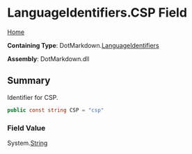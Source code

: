 # LanguageIdentifiers\.CSP Field

[Home](../../../README.md)

**Containing Type**: DotMarkdown\.[LanguageIdentifiers](../README.md)

**Assembly**: DotMarkdown\.dll

## Summary

Identifier for CSP\.

```csharp
public const string CSP = "csp"
```

### Field Value

System\.[String](https://docs.microsoft.com/en-us/dotnet/api/system.string)

